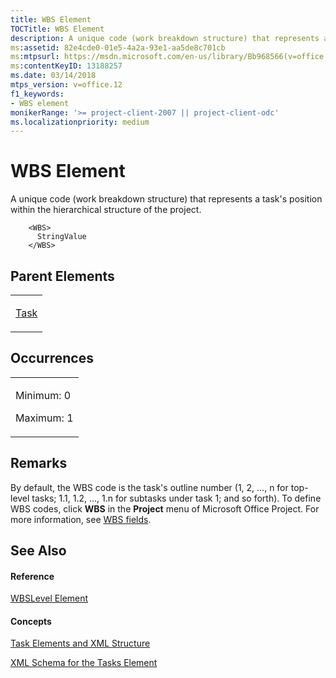 ```yaml
---
title: WBS Element
TOCTitle: WBS Element
description: A unique code (work breakdown structure) that represents a task's position within the hierarchical structure of the project.
ms:assetid: 82e4cde0-01e5-4a2a-93e1-aa5de8c701cb
ms:mtpsurl: https://msdn.microsoft.com/en-us/library/Bb968566(v=office.12)
ms:contentKeyID: 13188257
ms.date: 03/14/2018
mtps_version: v=office.12
f1_keywords:
- WBS element
monikerRange: '>= project-client-2007 || project-client-odc'
ms.localizationpriority: medium
---
```


# WBS Element

A unique code (work breakdown structure) that represents a task's position within the hierarchical structure of the project.

```
    <WBS>
      StringValue
    </WBS>
```

## Parent Elements

<table>
<colgroup>
<col style="width: 100%" />
</colgroup>
<tbody>
<tr class="odd">
<td><p><a href="task-element.md">Task</a></p></td>
</tr>
</tbody>
</table>

## Occurrences

<table>
<colgroup>
<col style="width: 100%" />
</colgroup>
<tbody>
<tr class="odd">
<td><p>Minimum: 0</p>
<p>Maximum: 1</p></td>
</tr>
</tbody>
</table>

## Remarks

By default, the WBS code is the task's outline number (1, 2, …, n for top-level tasks; 1.1, 1.2, …, 1.n for subtasks under task 1; and so forth). To define WBS codes, click **WBS** in the **Project** menu of Microsoft Office Project. For more information, see [WBS fields](https://support.microsoft.com/office/wbs-fields-1723c8d6-c103-4390-b250-070c7c927dd2).

## See Also

#### Reference

[WBSLevel Element](wbslevel-element.md)

#### Concepts

[Task Elements and XML Structure](task-elements-and-xml-structure.md)

[XML Schema for the Tasks Element](xml-schema-for-the-tasks-element.md)
